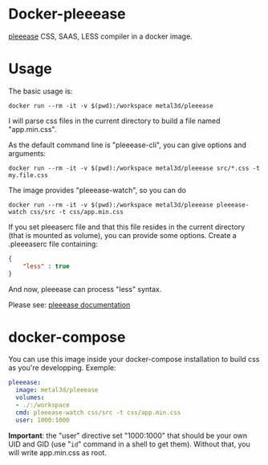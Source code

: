 # Docker-pleeease

[pleeease](http://pleeease.io/) CSS, SAAS, LESS compiler in a docker image.

# Usage

The basic usage is:

```
docker run --rm -it -v $(pwd):/workspace metal3d/pleeease
```

I will parse css files in the current directory to build a file named "app.min.css".

As the default command line is "pleeease-cli", you can give options and arguments:

```
docker run --rm -it -v $(pwd):/workspace metal3d/pleeease src/*.css -t my.file.css
```

The image provides "pleeease-watch", so you can do

```
docker run --rm -it -v $(pwd):/workspace metal3d/pleeease pleeease-watch css/src -t css/app.min.css
```

If you set pleeaserc file and that this file resides in the current directory (that is mounted as volume), you can provide some options. Create a .pleeeaserc file containing: 

```json
{
    "less" : true
}
```
And now, pleeease can process "less" syntax.

Please see: [pleeease documentation](http://pleeease.io/docs/)

# docker-compose

You can use this image inside your docker-compose installation to build css as you're developping. Exemple:

```yml
pleeease:
  image: metal3d/pleeease
  volumes:
  - ./:/workspace
  cmd: pleeease-watch css/src -t css/app.min.css
  user: 1000:1000
```

**Important**: the "user" directive set "1000:1000" that should be your own UID and GID (use "`id`" command in a shell to get them). 
Without that, you will write app.min.css as root.



